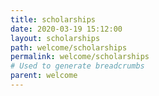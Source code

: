 ```yaml
---
title: scholarships
date: 2020-03-19 15:12:00
layout: scholarships
path: welcome/scholarships
permalink: welcome/scholarships
# Used to generate breadcrumbs
parent: welcome
---
```

